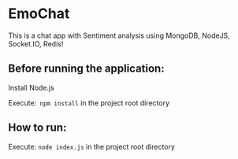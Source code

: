 # EmoChat
This is a chat app with Sentiment analysis using MongoDB, NodeJS, Socket.IO, Redis!

## Before running the application:

Install Node.js

Execute:` npm install` in the project root directory


## How to run:

Execute: `node index.js` in the project root directory
